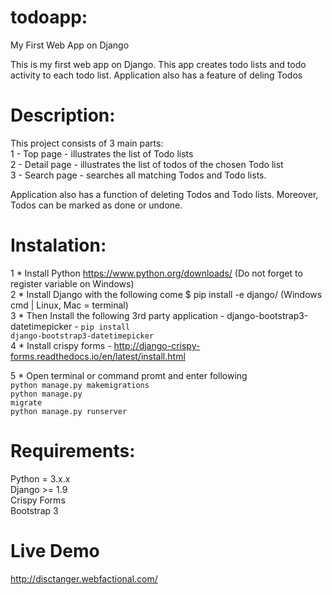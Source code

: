 # todoapp:
My First Web App on Django

This is my first web app on Django. This app creates todo lists and todo activity to each todo list. Application also has a feature of deling Todos</br>


# Description:
This project consists of 3 main parts: </br>
  1 - Top page - illustrates the list of Todo lists</br>
  2 - Detail page - illustrates the list of todos of the chosen Todo list</br>
  3 - Search page - searches all matching Todos and Todo lists.</br>

Application also has a function of deleting Todos and Todo lists. Moreover, Todos can be marked as done or undone. 

# Instalation:

1 * Install Python https://www.python.org/downloads/ (Do not forget to register variable on Windows) </br>
2 * Install Django with the following come $ pip install -e django/ (Windows cmd | Linux, Mac = terminal)</br>
3 * Then Install the following 3rd party application - django-bootstrap3-datetimepicker - <code>pip install django-bootstrap3-datetimepicker</code></br>
4 * Install crispy forms - http://django-crispy-forms.readthedocs.io/en/latest/install.html</br>

5 * Open terminal or command promt and enter following </br>
<code>python manage.py makemigrations</code></br>
<code>python manage.py migrate</code></br>
<code>python manage.py runserver</code></br>

# Requirements:
Python = 3.x.x</br>
Django >= 1.9</br>
Crispy Forms</br>
Bootstrap 3</br>

# Live Demo
http://disctanger.webfactional.com/
